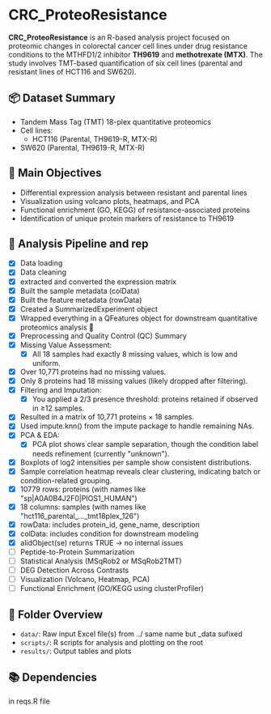 # CRC_ProteoResistance

**CRC_ProteoResistance** is an R-based analysis project focused on proteomic changes in colorectal cancer cell lines under drug resistance conditions to the MTHFD1/2 inhibitor **TH9619** and **methotrexate (MTX)**. The study involves TMT-based quantification of six cell lines (parental and resistant lines of HCT116 and SW620).

## 📦 Dataset Summary

- Tandem Mass Tag (TMT) 18-plex quantitative proteomics
- Cell lines:
  - HCT116 (Parental, TH9619-R, MTX-R)
- SW620 (Parental, TH9619-R, MTX-R)

## 🧪 Main Objectives

- Differential expression analysis between resistant and parental lines
- Visualization using volcano plots, heatmaps, and PCA
- Functional enrichment (GO, KEGG) of resistance-associated proteins
- Identification of unique protein markers of resistance to TH9619

## 🔬 Analysis Pipeline and rep

- [x] Data loading
-   [x] Data cleaning
-   [x] extracted and converted the expression matrix
-   [x] Built the sample metadata (colData)
-   [x] Built the feature metadata (rowData)
-   [x] Created a SummarizedExperiment object
-   [x] Wrapped everything in a QFeatures object for downstream quantitative proteomics analysis 🎉
-   [x] Preprocessing and Quality Control (QC) Summary
-   [x] Missing Value Assessment:
  -   [x] All 18 samples had exactly 8 missing values, which is low and uniform.
-   [x] Over 10,771 proteins had no missing values.
-   [x] Only 8 proteins had 18 missing values (likely dropped after filtering).
-   [x] Filtering and Imputation:
  -   [x] You applied a 2/3 presence threshold: proteins retained if observed in ≥12 samples.
-   [x] Resulted in a matrix of 10,771 proteins × 18 samples.
-   [x] Used impute.knn() from the impute package to handle remaining NAs.
-   [x] PCA & EDA:
  -   [x] PCA plot shows clear sample separation, though the condition label needs refinement (currently "unknown").
-   [x] Boxplots of log2 intensities per sample show consistent distributions.
-   [x] Sample correlation heatmap reveals clear clustering, indicating batch or condition-related grouping. 
-   [x] 10779 rows: proteins (with names like "sp|A0A0B4J2F0|PIOS1_HUMAN")
-   [x] 18 columns: samples (with names like "hct116_parental_..._tmt18plex_126")
-   [x] rowData: includes protein_id, gene_name, description
-   [x] colData: includes condition for downstream modeling
-   [x] alidObject(se) returns TRUE → no internal issues
- [ ] Peptide-to-Protein Summarization
- [ ] Statistical Analysis (MSqRob2 or MSqRob2TMT)
- [ ] DEG Detection Across Contrasts
- [ ] Visualization (Volcano, Heatmap, PCA)
- [ ] Functional Enrichment (GO/KEGG using clusterProfiler)

## 📁 Folder Overview

- `data/`: Raw input Excel file(s) from ../ same name but _data sufixed
- `scripts/`: R scripts for analysis and plotting on the root
- `results/`: Output tables and plots

## 📚 Dependencies

in reqs.R file
